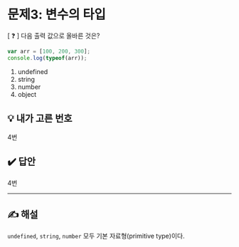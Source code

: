 # 문제3: 변수의 타입

[ ❓ ] 다음 출력 값으로 올바른 것은?

```js
var arr = [100, 200, 300];
console.log(typeof(arr));
```

1. undefined
2. string
3. number
4. object
  
## 💡 내가 고른 번호 
4번

## ✔️ 답안 
4번

---
## ✍️ 해설
`undefined`, `string`, `number` 모두 기본 자료형(primitive type)이다. 